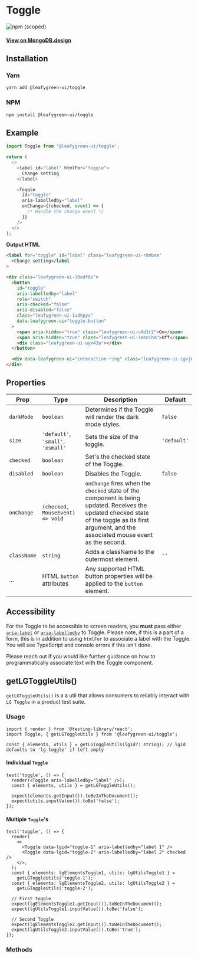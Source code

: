 # Toggle

![npm (scoped)](https://img.shields.io/npm/v/@leafygreen-ui/toggle.svg)

#### [View on MongoDB.design](https://www.mongodb.design/component/toggle/example/)

## Installation

### Yarn

```shell
yarn add @leafygreen-ui/toggle
```

### NPM

```shell
npm install @leafygreen-ui/toggle
```

## Example

```js
import Toggle from '@leafygreen-ui/toggle';

return (
  <>
    <label id="label" htmlFor="toggle">
      Change setting
    </label>

    <Toggle
      id="toggle"
      aria-labelledby="label"
      onChange={(checked, event) => {
        /* Handle the change event */
      }}
    />
  </>
);
```

**Output HTML**

```html
<label for="toggle" id="label" class="leafygreen-ui-r8mbam"
  >Change setting</label
>

<div class="leafygreen-ui-19odf8z">
  <button
    id="toggle"
    aria-labelledby="label"
    role="switch"
    aria-checked="false"
    aria-disabled="false"
    class="leafygreen-ui-1vdkpyx"
    data-leafygreen-ui="toggle-button"
  >
    <span aria-hidden="true" class="leafygreen-ui-u8d1r2">On</span>
    <span aria-hidden="true" class="leafygreen-ui-1eonihm">Off</span>
    <div class="leafygreen-ui-uyx43a"></div>
  </button>

  <div data-leafygreen-ui="interaction-ring" class="leafygreen-ui-igvj0l"></div>
</div>
```

## Properties

| Prop        | Type                               | Description                                                                                                                                                                                        | Default     |
| ----------- | ---------------------------------- | -------------------------------------------------------------------------------------------------------------------------------------------------------------------------------------------------- | ----------- |
| `darkMode`  | `boolean`                          | Determines if the Toggle will render the dark mode styles.                                                                                                                                         | `false`     |
| `size`      | `'default'`, `'small'`, `'xsmall'` | Sets the size of the toggle.                                                                                                                                                                       | `'default'` |
| `checked`   | `boolean`                          | Set's the checked state of the Toggle.                                                                                                                                                             |             |
| `disabled`  | `boolean`                          | Disables the Toggle.                                                                                                                                                                               | `false`     |
| `onChange`  | `(checked, MouseEvent) => void`    | `onChange` fires when the `checked` state of the component is being updated. Receives the updated checked state of the toggle as its first argument, and the associated mouse event as the second. |             |
| `className` | `string`                           | Adds a className to the outermost element.                                                                                                                                                         | `''`        |
| ...         | HTML `button` attributes           | Any supported HTML button properties will be applied to the `button` element.                                                                                                                      |             |

## Accessibility

For the Toggle to be accessible to screen readers, you **must** pass either [`aria-label`](https://developer.mozilla.org/en-US/docs/Web/Accessibility/ARIA/ARIA_Techniques/Using_the_aria-label_attribute) or [`aria-labelledby`](https://developer.mozilla.org/en-US/docs/Web/Accessibility/ARIA/ARIA_Techniques/Using_the_aria-labelledby_attribute) to Toggle. Please note, if this is a part of a form, this is in addition to using `htmlFor` to associate a label with the Toggle. You will see TypeScript and console errors if this isn't done.

Please reach out if you would like further guidance on how to programmatically associate text with the Toggle component.

## getLGToggleUtils()

`getLGToggleUtils()` is a a util that allows consumers to reliably interact with `LG Toggle` in a product test suite.

### Usage

```tsx
import { render } from '@testing-library/react';
import Toggle, { getLGToggleUtils } from '@leafygreen-ui/toggle';

const { elements, utils } = getLGToggleUtils(lgId?: string); // lgId defaults to 'lg-toggle' if left empty
```

#### Individual `Toggle`

```tsx
test('toggle', () => {
  render(<Toggle aria-labelledby="label" />);
  const { elements, utils } = getLGToggleUtils();

  expect(elements.getInput()).toBeInTheDocument();
  expect(utils.inputValue()).toBe('false');
});
```

#### Multiple `Toggle`'s

```tsx
test('toggle', () => {
  render(
    <>
      <Toggle data-lgid="toggle-1" aria-labelledby="label 1" />
      <Toggle data-lgid="toggle-2" aria-labelledby="label 2" checked />
    </>,
  );
  const { elements: lgElementsToggle1, utils: lgUtilsToggle1 } =
    getLGToggleUtils('toggle-1');
  const { elements: lgElementsToggle2, utils: lgUtilsToggle2 } =
    getLGToggleUtils('toggle-2');

  // First toggle
  expect(lgElementsToggle1.getInput()).toBeInTheDocument();
  expect(lgUtilsToggle1.inputValue()).toBe('false');

  // Second Toggle
  expect(lgElementsToggle2.getInput()).toBeInTheDocument();
  expect(lgUtilsToggle2.inputValue()).toBe('true');
});
```

### Methods
